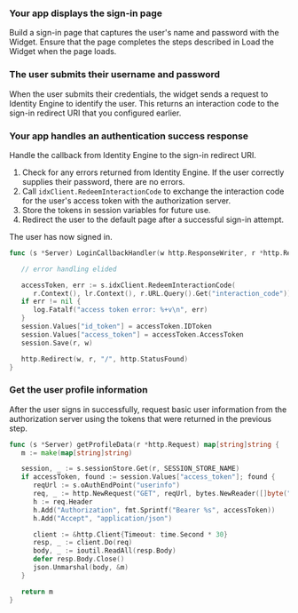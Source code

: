 ### Your app displays the sign-in page

Build a sign-in page that captures the user's name and password with the Widget. Ensure that the page completes the steps described in Load the Widget when the page loads.

### The user submits their username and password

When the user submits their credentials, the widget sends a request to Identity Engine to identify the user. This returns an interaction code to the sign-in redirect URI that you configured earlier.

### Your app handles an authentication success response

Handle the callback from Identity Engine to the sign-in redirect URI.

1. Check for any errors returned from Identity Engine. If the user correctly supplies their password, there are no errors.
1. Call `idxClient.RedeemInteractionCode` to exchange the interaction code for the user's access token with the authorization server.
1. Store the tokens in session variables for future use.
1. Redirect the user to the default page after a successful sign-in attempt.

The user has now signed in.

```go
func (s *Server) LoginCallbackHandler(w http.ResponseWriter, r *http.Request) {

   // error handling elided

   accessToken, err := s.idxClient.RedeemInteractionCode(
      r.Context(), lr.Context(), r.URL.Query().Get("interaction_code"))
   if err != nil {
      log.Fatalf("access token error: %+v\n", err)
   }
   session.Values["id_token"] = accessToken.IDToken
   session.Values["access_token"] = accessToken.AccessToken
   session.Save(r, w)

   http.Redirect(w, r, "/", http.StatusFound)
}
```

### Get the user profile information

After the user signs in successfully, request basic user information from the authorization server using the tokens that were returned in the previous step.

```go
func (s *Server) getProfileData(r *http.Request) map[string]string {
   m := make(map[string]string)

   session, _ := s.sessionStore.Get(r, SESSION_STORE_NAME)
   if accessToken, found := session.Values["access_token"]; found {
      reqUrl := s.oAuthEndPoint("userinfo")
      req, _ := http.NewRequest("GET", reqUrl, bytes.NewReader([]byte("")))
      h := req.Header
      h.Add("Authorization", fmt.Sprintf("Bearer %s", accessToken))
      h.Add("Accept", "application/json")

      client := &http.Client{Timeout: time.Second * 30}
      resp, _ := client.Do(req)
      body, _ := ioutil.ReadAll(resp.Body)
      defer resp.Body.Close()
      json.Unmarshal(body, &m)
   }

   return m
}
```
